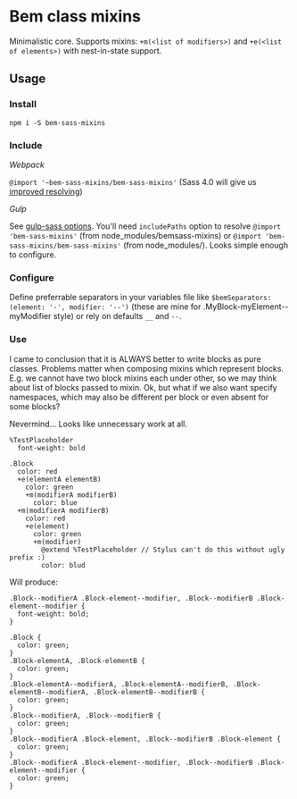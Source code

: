 # Bem class mixins

Minimalistic core. Supports mixins: `+m(<list of modifiers>)` and `+e(<list of elements>)` with nest-in-state support.

## Usage

### Install

`npm i -S bem-sass-mixins`

### Include

*Webpack*

`@import '~bem-sass-mixins/bem-sass-mixins'` (Sass 4.0 will give us [improved resolving](https://github.com/sass/sass/issues/690))

*Gulp*

See [gulp-sass options](https://github.com/dlmanning/gulp-sass#options). You'll need `includePaths` option to resolve `@import 'bem-sass-mixins'` (from node_modules/bemsass-mixins) or `@import 'bem-sass-mixins/bem-sass-mixins'` (from node_modules/). Looks simple enough to configure.

### Configure

Define preferrable separators in your variables file like `$bemSeparators: (element: '-', modifier: '--')` (these are mine for .MyBlock-myElement--myModifier style) or rely on defaults `__` and `--`.

### Use

I came to conclusion that it is ALWAYS better to write blocks as pure classes. Problems matter when composing mixins which represent blocks. E.g. we cannot have two block mixins each under other, so we may think about list of blocks passed to mixin. Ok, but what if we also want specify namespaces, which may also be different per block or even absent for some blocks?

Nevermind... Looks like unnecessary work at all.

```
%TestPlaceholder
  font-weight: bold

.Block
  color: red
  +e(elementA elementB)
    color: green
    +m(modifierA modifierB)
      color: blue
  +m(modifierA modifierB)
    color: red
    +e(element)
      color: green
      +m(modifier)
        @extend %TestPlaceholder // Stylus can't do this without ugly prefix :)
        color: blud
```

Will produce:

```
.Block--modifierA .Block-element--modifier, .Block--modifierB .Block-element--modifier {
  font-weight: bold;
}

.Block {
  color: green;
}
.Block-elementA, .Block-elementB {
  color: green;
}
.Block-elementA--modifierA, .Block-elementA--modifierB, .Block-elementB--modifierA, .Block-elementB--modifierB {
  color: green;
}
.Block--modifierA, .Block--modifierB {
  color: green;
}
.Block--modifierA .Block-element, .Block--modifierB .Block-element {
  color: green;
}
.Block--modifierA .Block-element--modifier, .Block--modifierB .Block-element--modifier {
  color: green;
}
```
